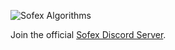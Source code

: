 
![Sofex Algorithms](https://sofex.io/wp-content/uploads/logo_a.png)

Join the official [Sofex Discord Server](https://discord.gg/sofex). 
